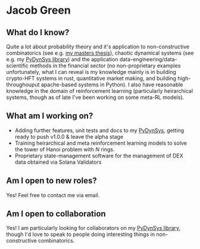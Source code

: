 # Jacob Green 

## What do I know? 

Quite a lot about probability theory and it's application to non-constructive combinatorics (see e.g. [my masters thesis](https://jg1011.github.io/)), chaotic dynamical systems (see e.g. my [PyDynSys library](https://github.com/jg1011/PyDynSys)) and the application data-engineering/data-scientific methods in the financial sector (no non-proprietary examples unfortunately, what I can reveal is my knowledge mainly is in building crypto-HFT systems in rust, quantitative market making, and building high-throughouput apache-based systems in Python). I also have reasonable knowledge in the domain of reinforcement learning (particularly heirarchical systems, though as of late I've been working on some meta-RL models). 

## What am I working on? 

- Adding further features, unit tests and docs to my [PyDynSys](https://github.com/jg1011/PyDynSys), getting ready to push v1.0.0 & leave the alpha stage
- Training heirarchical and meta reinforcement learning models to solve the tower of Hanoi problem with $N$ rings.
- Proprietary state-management software for the management of DEX data obtained via Solana Validators

## Am I open to new roles? 

Yes! Feel free to contact me via email. 

## Am I open to collaboration 

Yes! I am particularly looking for collaborators on my [PyDynSys library](https://github.com/jg1011/PyDynSys), though I'd love to speak to people doing interesting things in non-constructive combinatorics.
